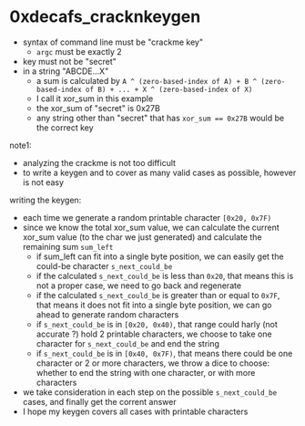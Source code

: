 # 0xdecafs_cracknkeygen


- syntax of command line must be "crackme key"
  - `argc` must be exactly 2
- key must not be "secret"
- in a string "ABCDE...X"
  - a sum is calculated by `A ^ (zero-based-index of A) + B ^ (zero-based-index of B) + ... + X ^ (zero-based-index of X)`
  - I call it xor_sum in this example
  - the xor_sum of "secret" is 0x27B
  - any string other than "secret" that has `xor_sum == 0x27B` would be the correct key


note1:
- analyzing the crackme is not too difficult
- to write a keygen and to cover as many valid cases as possible, however is not easy

writing the keygen:
- each time we generate a random printable character `[0x20, 0x7F)`
- since we know the total xor_sum value, we can calculate the current xor_sum value (to the char we just generated) and calculate the remaining sum `sum_left`
  - if sum_left can fit into a single byte position, we can easily get the could-be character `s_next_could_be`
  - if the calculated `s_next_could_be` is less than `0x20`, that means this is not a proper case, we need to go back and regenerate
  - if the calculated `s_next_could_be` is greater than or equal to `0x7F`, that means it does not fit into a single byte position, we can go ahead to generate random characters
  - if `s_next_could_be` is in `[0x20, 0x40)`, that range could harly (not accurate ?) hold 2 printable characters, we choose to take one character for `s_next_could_be` and end the string
  - if `s_next_could_be` is in `[0x40, 0x7F)`, that means there could be one character or 2 or more characters, we throw a dice to choose: whether to end the string with one character, or with more characters
- we take consideration in each step on the possible `s_next_could_be` cases, and finally get the corrent answer
- I hope my keygen covers all cases with printable characters